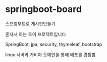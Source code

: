 # springboot-board
스프링부트로 게시판만들기 

혼자서 하는 토이 프로젝트입니다

SpringBoot, jpa, security, thymeleaf, bootstrap

linux 서버와 가비아 도메인을 통해 배포를 경험함
